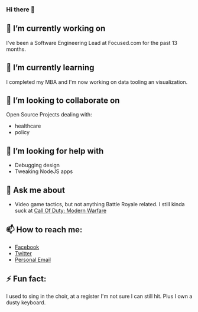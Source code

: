 ### Hi there 👋

## 🔭 I’m currently working on
I've been a Software Engineering Lead at Focused.com for the past 13 months.

## 🌱 I’m currently learning
I completed my MBA and I'm now working on data tooling an visualization.

## 👯 I’m looking to collaborate on
Open Source Projects dealing with: 
- healthcare
- policy

## 🤔 I’m looking for help with
- Debugging design
- Tweaking NodeJS apps

## 💬 Ask me about
- Video game tactics, but not anything Battle Royale related. I still kinda suck at [Call Of Duty: Modern Warfare](https://www.callofduty.com/modernwarfare)

## 📫 How to reach me:

- [Facebook](https://www.facebook.com/rufus.mbugua/)
- [Twitter](www.twitter.com/rufusmbugua)
- [Personal Email](mailto:mbuguarufus@gmail.com)

## ⚡ Fun fact:
I used to sing in the choir, at a register I'm not sure I can still hit. Plus I own a dusty keyboard.

<!--
**RufusMbugua/rufusmbugua** is a ✨ _special_ ✨ repository because its `README.md` (this file) appears on your GitHub profile.

Here are some ideas to get you started:

- 🔭 I’m currently working on ...
- 🌱 I’m currently learning ...
- 👯 I’m looking to collaborate on ...
- 🤔 I’m looking for help with ...
- 💬 Ask me about ...
- 📫 How to reach me: ...
- 😄 Pronouns: ...
- ⚡ Fun fact: ...
-->
